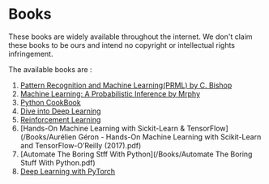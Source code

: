 # Books

These books are widely available throughout the internet. We don't claim these books to be ours and intend no copyright or intellectual rights infringement. 

The available books are :
1. [Pattern Recognition and Machine Learning(PRML) by C. Bishop](/Books/Bishop%20-%20Pattern%20Recognition%20And%20Machine%20Learning%20-%20Springer%20%202006.pdf)
2. [Machine Learning: A Probabilistic Inference by Mrphy](/Books/Murphy_Machine_Learning.pdf)
3. [Python CookBook](/Books/Python_Cookbook_3rd_Edition.pdf)
4. [Dive into Deep Learning](/Books/d2l-en.pdf)
5. [Reinforcement Learning](/Books/SuttonBartoIPRLBook2ndEd.pdf)
6. [Hands-On Machine Learning with Sickit-Learn & TensorFlow](/Books/Aurélien Géron - Hands-On Machine Learning with Scikit-Learn and TensorFlow-O’Reilly (2017).pdf)
7. [Automate The Boring Stff With Python](/Books/Automate The Boring Stuff With Python.pdf)
8. [Deep Learning with PyTorch](/Books/Deep-Learning-with-PyTorch.pdf)